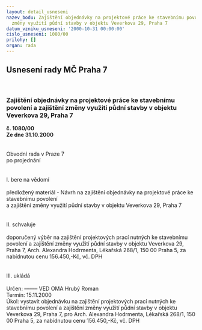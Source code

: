 ```yaml
---
layout: detail_usneseni
nazev_bodu: Zajištění objednávky na projektové práce ke stavebnímu povolení a zajištění
  změny využití půdní stavby v objektu Veverkova 29, Praha 7
datum_vzniku_usneseni: '2000-10-31 00:00:00'
cislo_usneseni: 1080/00
prilohy: []
organ: rada
---
```

<div id="ucUsn_pList" class="usn">
	<span><h2>Usnesení rady MČ Praha 7 </h2>
<br></span><div class="standBody">
<span><h3>Zajištění objednávky na projektové práce ke stavebnímu povolení a zajištění změny využití půdní stavby v objektu Veverkova 29, Praha 7</h3></span><div class="center">
		<strong>č. 1080/00</strong><br>
	</div>
<div class="center">
		<strong>Ze dne 31.10.2000</strong><br><br>
	</div>
<br>Obvodní rada v Praze 7<br>po projednání<br><br><br>I.	bere na vědomí<br><br> předložený materiál - Návrh  na zajištění objednávky na projektové práce ke stavebnímu povolení <br>a zajištění změny využití půdní stavby v objektu Veverkova 29, Praha 7<br><br><br>II.	schvaluje <br><br>doporučený výběr na  zajištění  projektových prací nutných  ke stavebnímu povolení a zajištění změny využití půdní stavby v objektu Veverkova 29, Praha 7, Arch. Alexandra Hodrmenta, Lékařská 268/1, 150 00 Praha 5, za nabídnutou  cenu  156.450,-Kč, vč. DPH<br><br><br>III.	ukládá <br><br> Určen:	–––––	VED OMA Hrubý Roman<br>Termín: 15.11.2000<br>Úkol:	vystavit objednávku  na zajištění  projektových prací nutných  ke stavebnímu povolení a zajištění změny využití půdní stavby v objektu Veverkova 29, Praha 7, pro Arch. Alexandra Hodrmenta, Lékařská 268/1, 150 00 Praha 5,  za nabídnutou  cenu  156.450,-Kč, vč. DPH  <br> <br>
</div>
</div>